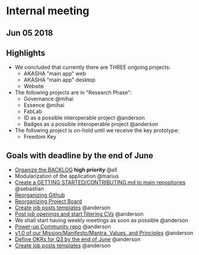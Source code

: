 # Internal meeting
## Jun 05 2018

## Highlights

- We concluded that currently there are THREE ongoing projects:
    - AKASHA "main app" web
    - AKASHA "main app" desktop
    - Website
- The following projects are in "Research Phase":
    - Governance @mihai
    - Essence @mihai
    - FabLab
    - ID as a possible interoperable project @anderson
    - Badges as a possible interoperable project @anderson
- The following project is on-hold until we receive the key prototype:
    - Freedom Key	

## Goals with deadline by the end of June

- [Organize the BACKLOG](https://github.com/AkashaProject/Community/issues/16) **high priority** @all
- Modularization of the application @marius
- [Create a GETTING STARTED/CONTRIBUTING.md to main repositories](https://github.com/AkashaProject/Community/issues/17) @sebastian
- [Reorganizing Github](https://github.com/AkashaProject/Community/issues/19)
- [Reorganizing Project Board](https://github.com/AkashaProject/Community/issues/19)
- [Create job posts templates](https://github.com/AkashaProject/Community/issues/22) @anderson
- [Post job openings and start filtering CVs](https://github.com/AkashaProject/Community/issues/23) @anderson
- We shall start having weekly meetings as soon as possible @anderson
- [Power-up Community repo](https://github.com/AkashaProject/Community/issues/15) @anderson 
- [v1.0 of our Mission/Manifesto/Mantra, Values, and Principles](https://github.com/AkashaProject/Community/issues/21) @anderson
- [Define OKRs for Q3 by the end of June](https://github.com/AkashaProject/Community/issues/20) @anderson
- [Create job posts templates](https://github.com/AkashaProject/Community/issues/22) @anderson